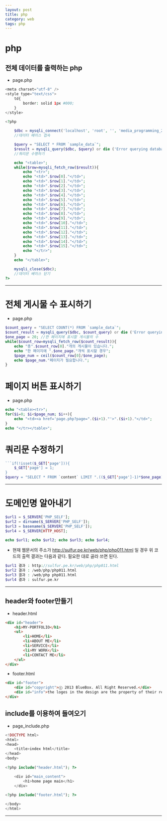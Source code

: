 ```yaml
---
layout: post
title: php
category: web
tags: php
---
```


# php
## 전체 데이터를 출력하는 php
* page.php

```php
<meta charset="utf-8" />
<style type="text/css">
	td{
		border: solid 1px #000;
	}
</style>
									
<?php

	$dbc = mysqli_connect('localhost', 'root', '', 'media_programming_2', '3306') or die('Error connecting to MySQL server.');
	//데이터 베이스 접속

	$query = "SELECT * FROM `sample_data`";
	$result = mysqli_query($dbc, $query) or die ('Error querying database');
	//쿼리문 수행하기

	echo "<table>";
	while($row=mysqli_fetch_row($result)){
		echo "<tr>";
		echo "<td>".$row[0]."</td>";
		echo "<td>".$row[1]."</td>";
		echo "<td>".$row[2]."</td>";
		echo "<td>".$row[3]."</td>";
		echo "<td>".$row[4]."</td>";
		echo "<td>".$row[5]."</td>";
		echo "<td>".$row[6]."</td>";
		echo "<td>".$row[7]."</td>";
		echo "<td>".$row[8]."</td>";
		echo "<td>".$row[9]."</td>";
		echo "<td>".$row[10]."</td>";
		echo "<td>".$row[11]."</td>";
		echo "<td>".$row[12]."</td>";
		echo "<td>".$row[13]."</td>";
		echo "<td>".$row[14]."</td>";
		echo "<td>".$row[15]."</td>";
		echo "</tr>";
	}
	echo "</table>";

	mysqli_close($dbc);
	//데이터 베이스 닫기
?>
```

---

# 전체 게시물 수 표시하기
* page.php

```php
$count_query = "SELECT COUNT(*) FROM `sample_data`";
$count_result = mysqli_query($dbc, $count_query) or die ('Error querying database');
$one_page = 20; //한 페이지에 표시할 게시물의 수
while($count_row=mysqli_fetch_row($count_result)){
	echo "총".$count_row[0]."개의 게시물이 있습니다.";
	echo "한 페이지에 ".$one_page."개씩 표시할 경우";
	$page_num = ceil($count_row[0]/$one_page);
	echo $page_num."페이지가 필요합니다.";
}
```

# 페이지 버튼 표시하기
* page.php

```php
echo "<table><tr>";
for($i=0; $i<$page_num; $i++){
	echo "<td><a href='page.php?page=".($i+1)."'>".($i+1)."</td>";
}
echo "</tr></table>";
```
# 쿼리문 수정하기

```php
```if(!isset($_GET['page'])){
	$_GET['page'] = 1;
}
$query = "SELECT * FROM `content` LIMIT ".(($_GET['page']-1)*$one_page).",".$one_page;
```

---

# 도메인명 알아내기

```php
$url1 = $_SERVER['PHP_SELF']; 
$url2 = dirname($_SERVER['PHP_SELF']); 
$url3 = basename($_SERVER['PHP_SELF']); 
$url4 = $_SERVER[HTTP_HOST];

echo $url1; echo $url2; echo $url3; echo $url4;
```

* 현재 웹문서의 주소가 http://sulfur.pe.kr/web/php/php011.html 일 경우 위 코드의 출력 결과는 다음과 같다. 필요한 대로 골라 쓰면 된다.

```php
$url1 결과 : http://sulfur.pe.kr/web/php/php011.html
$url2 결과 : /web/php/php011.html
$url3 결과 : /web/php php011.html
$url4 결과 : sulfur.pe.kr
```

---


## header와 footer만들기
* header.html
  
```html
<div id="header">
	<h1>MY-PORTFOLIO</h1>
	<ul>
		<li>HOME</li>
		<li>ABOUT ME</li>
		<li>SERVICE</li>
		<li>MY WORK</li>
		<li>CONTACT ME</li>
	</ul>
</div>
```
* footer.html
  
```html
<div id="footer">
	<div id="copyright">ⓒ 2013 BlueBox. All Right Reserved.</div>
	<div id="info">the loges in the design are the property of their respective owners/copyright holders.</div>
</div>
```
## include를 이용하여 들여오기
* page_include.php
  
```php
<!DOCTYPE html>
<html>
<head>
	<title>index html</title>
</head>
<body>
	
<?php include("header.html"); ?>

	<div id="main_content">
		<h1>home page main</h1>
	</div>
	
<?php include("footer.html"); ?>

</body>
</html>
```

---